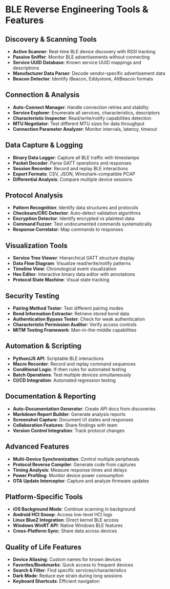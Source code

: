 # BLE Reverse Engineering Tools & Features

## Discovery & Scanning Tools
- **Active Scanner**: Real-time BLE device discovery with RSSI tracking
- **Passive Sniffer**: Monitor BLE advertisements without connecting
- **Service UUID Database**: Known service UUID mappings and descriptions
- **Manufacturer Data Parser**: Decode vendor-specific advertisement data
- **Beacon Detector**: Identify iBeacon, Eddystone, AltBeacon formats

## Connection & Analysis
- **Auto-Connect Manager**: Handle connection retries and stability
- **Service Explorer**: Enumerate all services, characteristics, descriptors
- **Characteristic Inspector**: Read/write/notify capabilities detection
- **MTU Negotiator**: Test different MTU sizes for data throughput
- **Connection Parameter Analyzer**: Monitor intervals, latency, timeout

## Data Capture & Logging
- **Binary Data Logger**: Capture all BLE traffic with timestamps
- **Packet Decoder**: Parse GATT operations and responses
- **Session Recorder**: Record and replay BLE interactions
- **Export Formats**: CSV, JSON, Wireshark-compatible PCAP
- **Differential Analysis**: Compare multiple device sessions

## Protocol Analysis
- **Pattern Recognition**: Identify data structures and protocols
- **Checksum/CRC Detector**: Auto-detect validation algorithms
- **Encryption Detector**: Identify encrypted vs plaintext data
- **Command Fuzzer**: Test undocumented commands systematically
- **Response Correlator**: Map commands to responses

## Visualization Tools
- **Service Tree Viewer**: Hierarchical GATT structure display
- **Data Flow Diagram**: Visualize read/write/notify patterns
- **Timeline View**: Chronological event visualization
- **Hex Editor**: Interactive binary data editor with annotations
- **Protocol State Machine**: Visual state tracking

## Security Testing
- **Pairing Method Tester**: Test different pairing modes
- **Bond Information Extractor**: Retrieve stored bond data
- **Authentication Bypass Tester**: Check for weak authentication
- **Characteristic Permission Auditor**: Verify access controls
- **MITM Testing Framework**: Man-in-the-middle capabilities

## Automation & Scripting
- **Python/JS API**: Scriptable BLE interactions
- **Macro Recorder**: Record and replay command sequences
- **Conditional Logic**: If-then rules for automated testing
- **Batch Operations**: Test multiple devices simultaneously
- **CI/CD Integration**: Automated regression testing

## Documentation & Reporting
- **Auto-Documentation Generator**: Create API docs from discoveries
- **Markdown Report Builder**: Generate analysis reports
- **Screenshot Capture**: Document UI states and responses
- **Collaboration Features**: Share findings with team
- **Version Control Integration**: Track protocol changes

## Advanced Features
- **Multi-Device Synchronization**: Control multiple peripherals
- **Protocol Reverse Compiler**: Generate code from captures
- **Timing Analysis**: Measure response times and delays
- **Power Profiling**: Monitor device power consumption
- **OTA Update Interceptor**: Capture and analyze firmware updates

## Platform-Specific Tools
- **iOS Background Mode**: Continue scanning in background
- **Android HCI Snoop**: Access low-level HCI logs
- **Linux BlueZ Integration**: Direct kernel BLE access
- **Windows WinRT API**: Native Windows BLE features
- **Cross-Platform Sync**: Share data across devices

## Quality of Life Features
- **Device Aliasing**: Custom names for known devices
- **Favorites/Bookmarks**: Quick access to frequent devices
- **Search & Filter**: Find specific services/characteristics
- **Dark Mode**: Reduce eye strain during long sessions
- **Keyboard Shortcuts**: Efficient navigation